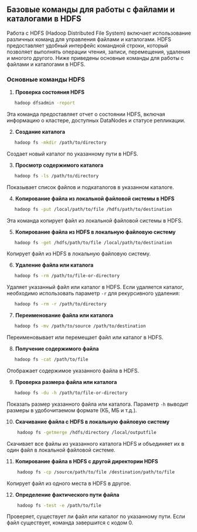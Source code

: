 ## Базовые команды для работы с файлами и каталогами в HDFS

Работа с HDFS (Hadoop Distributed File System) включает использование различных команд для управления файлами и каталогами. HDFS предоставляет удобный интерфейс командной строки, который позволяет выполнять операции чтения, записи, перемещения, удаления и многого другого. Ниже приведены основные команды для работы с файлами и каталогами в HDFS.

### Основные команды HDFS

1. **Проверка состояния HDFS**
```bash
   hadoop dfsadmin -report
```   

Эта команда предоставляет отчет о состоянии HDFS, включая информацию о кластере, доступных DataNodes и статусе репликации.

2. **Создание каталога**
```bash
   hadoop fs -mkdir /path/to/directory
```   

Создает новый каталог по указанному пути в HDFS.

3. **Просмотр содержимого каталога**
```bash
   hadoop fs -ls /path/to/directory
```   

Показывает список файлов и подкаталогов в указанном каталоге.

4. **Копирование файла из локальной файловой системы в HDFS**
```bash
   hadoop fs -put /local/path/to/file /hdfs/path/to/destination
```   

Эта команда копирует файл из локальной файловой системы в HDFS.

5. **Копирование файла из HDFS в локальную файловую систему**
```bash
   hadoop fs -get /hdfs/path/to/file /local/path/to/destination
```   

Копирует файл из HDFS в локальную файловую систему.

6. **Удаление файла или каталога**
```bash
   hadoop fs -rm /path/to/file-or-directory
```   

Удаляет указанный файл или каталог в HDFS. Если удаляется каталог, необходимо использовать параметр `-r` для рекурсивного удаления:
```bash
   hadoop fs -rm -r /path/to/directory
```   


7. **Переименование файла или каталога**
```bash
   hadoop fs -mv /path/to/source /path/to/destination
```   

Переименовывает или перемещает файл или каталог в HDFS.

8. **Получение содержимого файла**
```bash
   hadoop fs -cat /path/to/file
```   

Отображает содержимое указанного файла в HDFS.

9. **Проверка размера файла или каталога**
```bash
   hadoop fs -du -h /path/to/file-or-directory
```   

Показать размер указанного файла или каталога. Параметр `-h` выводит размеры в удобочитаемом формате (КБ, МБ и т.д.).

10. **Скачивание файла с HDFS в локальную файловую систему**
```bash
    hadoop fs -getmerge /hdfs/directory /local/outputfile
```    

Скачивает все файлы из указанного каталога HDFS и объединяет их в один файл в локальной файловой системе.

11. **Копирование файла в HDFS с другой директории HDFS**
```bash
    hadoop fs -cp /source/path/to/file /destination/path/to/file
```    

Копирует файл из одного места в HDFS в другое.

12. **Определение фактического пути файла**
```bash
    hadoop fs -test -e /path/to/file
```    

Проверяет, существует ли файл или каталог по указанному пути. Если файл существует, команда завершится с кодом 0.